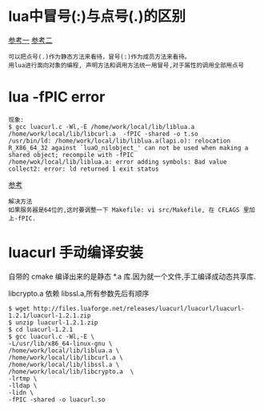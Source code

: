 # lua中冒号(:)与点号(.)的区别

[参考一](http://my.oschina.net/lonewolf/blog/173065)
[参考二](http://www.cnblogs.com/youxilua/archive/2011/07/28/2119059.html)

```
可以把点号(.)作为静态方法来看待，冒号(:)作为成员方法来看待。
用lua进行面向对象的编程, 声明方法和调用方法统一用冒号,对于属性的调用全部用点号
```

# lua -fPIC error

```
现象:
$ gcc luacurl.c -Wl,-E /home/work/local/lib/liblua.a /home/work/local/lib/libcurl.a  -fPIC -shared -o t.so
/usr/bin/ld: /home/work/local/lib/liblua.a(lapi.o): relocation R_X86_64_32 against `luaO_nilobject_' can not be used when making a shared object; recompile with -fPIC
/home/wok/local/lib/liblua.a: error adding symbols: Bad value
collect2: error: ld returned 1 exit status
```

[参考](http://www.cppblog.com/colorful/archive/2013/04/23/199659.html)

```
解决方法
如果服务器是64位的,这时要调整一下 Makefile: vi src/Makefile, 在 CFLAGS 里加上-fPIC.
```

# luacurl 手动编译安装

自带的 cmake 编译出来的是静态 *.a 库.因为就一个文件,手工编译成动态共享库.

libcrypto.a 依赖 libssl.a,所有参数先后有顺序

```
$ wget http://files.luaforge.net/releases/luacurl/luacurl/luacurl-1.2.1/luacurl-1.2.1.zip
$ unzip luacurl-1.2.1.zip
$ cd luacurl-1.2.1
$ gcc luacurl.c -Wl,-E \
-L/usr/lib/x86_64-linux-gnu \
/home/work/local/lib/liblua.a \
/home/work/local/lib/libcurl.a \
/home/work/local/lib/libssl.a \
/home/work/local/lib/libcrypto.a  \
-lrtmp \
-lldap \
-lidn \
-fPIC -shared -o luacurl.so
```
